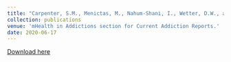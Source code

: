 ```yaml
---
title: "Carpenter, S.M., Menictas, M., Nahum-Shani, I., Wetter, D.W., and Murphy, S.A. Developments in Mobile Health Just-in-Time Adaptive Interventions for Addiction Science."
collection: publications
venue: 'mHealth in Addictions section for Current Addiction Reports.'
date: 2020-06-17
---
```


[Download here](http://menictas.github.io/files/CMNWM2020.pdf)

